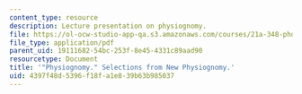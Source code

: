 ```yaml
---
content_type: resource
description: Lecture presentation on physiognomy.
file: https://ol-ocw-studio-app-qa.s3.amazonaws.com/courses/21a-348-photography-and-truth-spring-2008/4397f48d5396f18fa1e839b63b985037_MIT21A_348S08_physiognomy.pdf
file_type: application/pdf
parent_uid: 19111682-54bc-253f-8e45-4331c89aad90
resourcetype: Document
title: '"Physiognomy." Selections from New Physiognomy.'
uid: 4397f48d-5396-f18f-a1e8-39b63b985037
---
```

